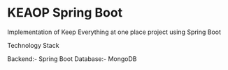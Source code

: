 # KEAOP Spring Boot
Implementation of Keep Everything at one place project using Spring Boot

Technology Stack 

Backend:- Spring Boot 
Database:- MongoDB
